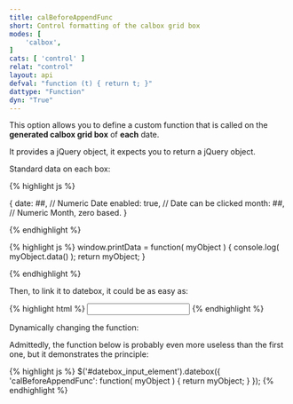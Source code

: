 ```yaml
---
title: calBeforeAppendFunc
short: Control formatting of the calbox grid box
modes: [
	'calbox',
]
cats: [ 'control' ]
relat: "control"
layout: api
defval: "function (t) { return t; }"
dattype: "Function"
dyn: "True"
---
```


This option allows you to define a custom function that is called on the **generated calbox grid box** of **each** date.

It provides a jQuery object, it expects you to return a jQuery object.

Standard data on each box:

{% highlight js %}

{
	date: ##, // Numeric Date
	enabled: true, // Date can be clicked
	month: ##, // Numeric Month, zero based.
}

{% endhighlight %}

{% highlight js %}
window.printData = function( myObject ) {
	console.log( myObject.data() );
	return myObject;
}

{% endhighlight %}

Then, to link it to datebox, it could be as easy as:

{% highlight html %}
<input type="text" data-role="datebox" data-datebox-mode="calbox" data-datebox-calBeforeAppendFunc="printData">
{% endhighlight %}

Dynamically changing the function:

Admittedly, the function below is probably even more useless than the first one, but it demonstrates the principle:

{% highlight js %}
$('#datebox_input_element').datebox({ 'calBeforeAppendFunc': function( myObject ) { return myObject; } });
{% endhighlight %}

